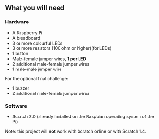 ## What you will need

### Hardware

+ A Raspberry Pi
+ A breadboard
+ 3 or more colourful LEDs
+ 3 or more resistors (100 ohm or higher)(for LEDs)
+ 1 button
+ Male-female jumper wires, **1 per LED**
+ 2 additional male-female jumper wires
+ 1 male-male jumper wire

For the optional final challenge:
+ 1 buzzer
+ 2 additional male-female jumper wires


### Software

+ Scratch 2.0 (already installed on the Raspbian operating system of the Pi)

Note: this project will **not** work with Scratch online or with Scratch 1.4.
